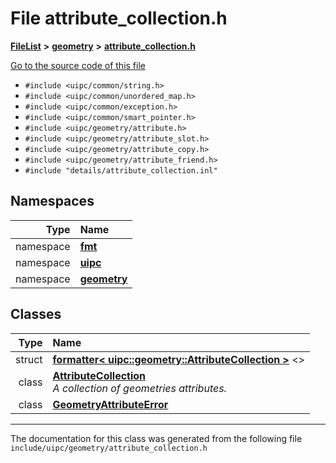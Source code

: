 

# File attribute\_collection.h



[**FileList**](files.md) **>** [**geometry**](dir_04894967a28d068f10a69f6e8a07a2cb.md) **>** [**attribute\_collection.h**](attribute__collection_8h.md)

[Go to the source code of this file](attribute__collection_8h_source.md)



* `#include <uipc/common/string.h>`
* `#include <uipc/common/unordered_map.h>`
* `#include <uipc/common/exception.h>`
* `#include <uipc/common/smart_pointer.h>`
* `#include <uipc/geometry/attribute.h>`
* `#include <uipc/geometry/attribute_slot.h>`
* `#include <uipc/geometry/attribute_copy.h>`
* `#include <uipc/geometry/attribute_friend.h>`
* `#include "details/attribute_collection.inl"`













## Namespaces

| Type | Name |
| ---: | :--- |
| namespace | [**fmt**](namespacefmt.md) <br> |
| namespace | [**uipc**](namespaceuipc.md) <br> |
| namespace | [**geometry**](namespaceuipc_1_1geometry.md) <br> |


## Classes

| Type | Name |
| ---: | :--- |
| struct | [**formatter&lt; uipc::geometry::AttributeCollection &gt;**](structfmt_1_1formatter_3_01uipc_1_1geometry_1_1_attribute_collection_01_4.md) &lt;&gt;<br> |
| class | [**AttributeCollection**](classuipc_1_1geometry_1_1_attribute_collection.md) <br>_A collection of geometries attributes._  |
| class | [**GeometryAttributeError**](classuipc_1_1geometry_1_1_geometry_attribute_error.md) <br> |



















































------------------------------
The documentation for this class was generated from the following file `include/uipc/geometry/attribute_collection.h`

